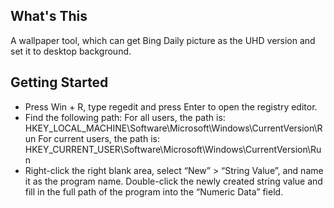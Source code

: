 ## What's This
A wallpaper tool, which can get Bing Daily picture as the UHD version and set it to desktop background.

## Getting Started
- Press Win + R, type regedit and press Enter to open the registry editor.
- Find the following path:
For all users, the path is: HKEY_LOCAL_MACHINE\Software\Microsoft\Windows\CurrentVersion\Run
For current users, the path is: HKEY_CURRENT_USER\Software\Microsoft\Windows\CurrentVersion\Run
- Right-click the right blank area, select “New” > “String Value”, and name it as the program name.
Double-click the newly created string value and fill in the full path of the program into the “Numeric Data” field.